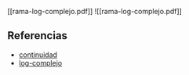 [[rama-log-complejo.pdf]]
![[rama-log-complejo.pdf]]

## Referencias
- [continuidad](./continuidad.md)
- [log-complejo](./log-complejo.md)
